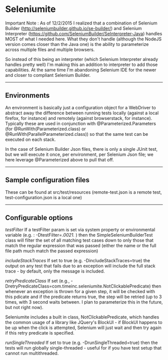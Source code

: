 # Seleniumite

Important Note : As of 12/2/2015 I realized that a combination of Selenium Builder (http://seleniumbuilder.github.io/se-builder/)
and Selenium Interpreter (https://github.com/SeleniumBuilder/SeInterpreter-Java) handles MOST of what I needed here.  What
they don't handle (although the NodeJS version comes closer than the Java one) is the ability to parameterize across
multiple files and multiple browsers.

So instead of this being an interpreter (which Selenium Interpreter already handles pretty well) I'm making this an
addition to interpreter to add those capabilities.  At the same time I'm abandoning Selenium IDE for the newer and
closer to compliant Selenium Builder.

---

## Environments

An environment is basically just a configuration object for a WebDriver to abstract away the difference between running
tests locally (against a local firefox, for instance) and remotely (against browserstack, for instance).  Typically
these are used in conjunction with @Parameterized.Parameters (for @RunWith(Parameterized.class) or 
@RunWith(ParallelParameterized.class)) so that the same test can be executed on each stack.

In the case of Selenium Builder Json files, there is only a single JUnit test, but we will execute it once, 
per environment, per Selenium Json file; we here leverage @Parameterized above to pull that off.

---

## Sample configuration files

These can be found at src/test/resources (remote-test.json is a remote test, test-configuration.json is a local one)


---

## Configurable options

*testFilter*
If a testFilter param is set via system property or environmental variable (e.g. : -DtestFilter=.*0021.* ) then the
SimpleSeleniumBuilderTest class will filter the set of all matching test cases down to only those that match the 
regular expression that was passed (either the name or the full file path much match the passed expression)

*includeStackTraces*
If set to true (e.g. -DincludeStackTraces=true) the output on any test that fails due to an exception will include
the full stack trace - by default, only the message is included.

*retryPredicateClass*
If set (e.g., -DretryPredicateClass=com.timeinc.seleniumite.NotClickablePredicate) then whenever an exception is thrown
for a given step, it will be checked with this  pdicate and if the predicate returns true, the step will be retried 
(up to 3 times, with 3 second waits between.  I plan to parameterize this in the future, but not right now).

Seleniumite includes a built in class, NotClickablePredicate, which handles the common usage of a library like 
JQuery's BlockUI - if BlockUI happens to be up when the click is attempted, Selenium will just wait and then
try again if this retry predicate is specified.

*runSingleThreaded*
If set to true (e.g. -DrunSingleThreaded=true) then the tests will run globally single-threaded - useful for if
you have test setup that cannot run multithreaded.